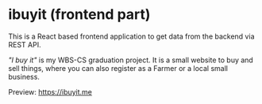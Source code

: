 # ibuyit (frontend part)
This is a React based frontend application to get data from the backend via REST API.

_"I buy it"_ is my WBS-CS graduation project. It is a small website to buy and sell things, where you can also register as a Farmer or a local small business.

Preview: https://ibuyit.me
